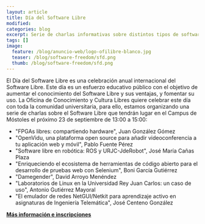 ```yaml
---
layout: article
title: Día del Software Libre
modified:
categories: blog
excerpt: Serie de charlas informativas sobre distintos tipos de software y alternativas con motivo del Día del Software Libre
tags: []
image:
  feature: /blog/anuncio-web/logo-ofilibre-blanco.jpg
  teaser: /blog/software-freedom/sfd.png
  thumb: /blog/software-freedom/sfd.png
---
```


El Día del Software Libre es una celebración anual internacional del Software Libre. Este día es un esfuerzo educativo público con el objetivo de aumentar el conocimiento del Software Libre y sus ventajas, y fomentar su uso. La Oficina de Conocimiento y Cultura Libres quiere celebrar este día con toda la comunidad universitaria, para ello, estamos organizando una serie de charlas sobre el Software Libre que tendrán lugar en el Campus de Móstoles el próximo 23 de septiembre de
13:00 a 15:00:

* "FPGAs libres: compartiendo hardware", Juan González Gómez
* "OpenVidu, una plataforma open source para añadir videoconferencia a tu aplicación web y móvil", Pablo Fuente Pérez
* "Software libre en robótica: ROS y URJC-JdeRobot", José María Cañas Plaza
* "Enriqueciendo el ecosistema de herramientas de código abierto para el desarrollo de pruebas web con Selenium", Boni García Gutiérrez
* "Damegender", David Arroyo Menéndez
* "Laboratorios de Linux en la Universidad Rey Juan Carlos: un caso de uso", Antonio Gutiérrez Mayoral
* "El emulador de redes NetGUI/Netkit para aprendizaje activo en asignaturas de Ingeniería Telemática", José Centeno González

**[Más información e inscripciones](https://eventos.urjc.es/39175/detail/dia-del-software-libre.html)**

